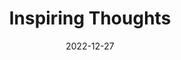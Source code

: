 ---
slug: thought-for-the-day
title: "Inspiring Thoughts"
date: 2022-12-27
excerpt: 'We should all create a nation that is one of the best places to live in on this earth and which brings smiles to a billion faces.'
tags: [Inspiration, Motivation, Quotes, Thoughts]
---